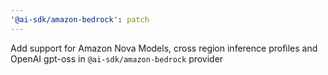 ```yaml
---
'@ai-sdk/amazon-bedrock': patch
---
```


Add support for Amazon Nova Models, cross region inference profiles and OpenAI gpt-oss in `@ai-sdk/amazon-bedrock` provider
